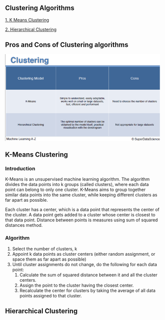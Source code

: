## Clustering Algorithms

[1. K Means Clustering](K_Means)

[2. Hierarchical Clustering](Hierarchical_Clustering)

## Pros and Cons of Clustering algorithms

![Img](img/Pros_Cons.png)

## K-Means Clustering

### Introduction
K-Means is an unsupervised machine learning algorithm. The algorithm divides the data points into k groups (called clusters), where each data point can belong to only one cluster. K-Means aims to group together similar data points into the same cluster, while keeping different clusters as far apart as possible. 

Each cluster has a center, which is a data point that represents the center of the cluster. A data point gets added to a cluster whose center is closest to that data point. Distance between points is measures using sum of squared distances method.

### Algorithm

 1. Select the number of clusters, k
 2. Appoint k data points as cluster centers (either random assignment, or space them as far apart as possible)
 3.  Until cluster assignments do not change, do the following for each data point:
	 1. Calculate the sum of squared distance between it and all the cluster centers.
	 2. Assign the point to the cluster having the closest center.
	 3. Recalculate the center for clusters by taking the average of all data points assigned to that cluster.

## Hierarchical Clustering